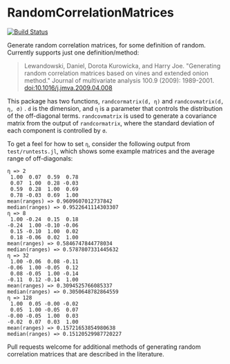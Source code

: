 # RandomCorrelationMatrices

[![Build Status](https://travis-ci.org/IainNZ/RandomCorrelationMatrices.jl.svg?branch=master)](https://travis-ci.org/IainNZ/RandomCorrelationMatrices.jl)

Generate random correlation matrices, for some definition of random. Currently supports just one definition/method:

> Lewandowski, Daniel, Dorota Kurowicka, and Harry Joe. "Generating random correlation matrices based on vines and extended onion method." Journal of multivariate analysis 100.9 (2009): 1989-2001. [doi:10.1016/j.jmva.2009.04.008](http://dx.doi.org/10.1016/j.jmva.2009.04.008)

This package has two functions, `randcormatrix(d, η)` and `randcovmatrix(d, η, σ)` . `d` is the dimension, and `η` is a parameter that controls the distribution of the off-diagonal terms. `randcovmatrix` is used to generate a covariance matrix from the output of `randcormatrix`, where the standard deviation of each component is controlled by `σ`.

To get a feel for how to set `η`, consider the following output from `test/runtests.jl`, which shows some example matrices and the average range of off-diagonals:

```
η => 2
 1.00  0.07  0.59  0.78
 0.07  1.00  0.28 -0.03
 0.59  0.28  1.00  0.69
 0.78 -0.03  0.69  1.00
mean(ranges) => 0.9609607012737842
median(ranges) => 0.9522641114303307
η => 8
 1.00 -0.24  0.15  0.18
-0.24  1.00 -0.10 -0.06
 0.15 -0.10  1.00  0.02
 0.18 -0.06  0.02  1.00
mean(ranges) => 0.5846747844778034
median(ranges) => 0.5787807331445632
η => 32
 1.00 -0.06  0.08 -0.11
-0.06  1.00 -0.05  0.12
 0.08 -0.05  1.00 -0.14
-0.11  0.12 -0.14  1.00
mean(ranges) => 0.3094525766085337
median(ranges) => 0.3050648782864559
η => 128
 1.00  0.05 -0.00 -0.02
 0.05  1.00 -0.05  0.07
-0.00 -0.05  1.00  0.03
-0.02  0.07  0.03  1.00
mean(ranges) => 0.15721653854980638
median(ranges) => 0.15120529987720227
```

Pull requests welcome for additional methods of generating random correlation matrices that are described in the literature.
